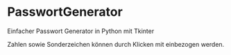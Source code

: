 # PasswortGenerator
Einfacher Passwort Generator in Python mit Tkinter

Zahlen sowie Sonderzeichen können durch Klicken mit einbezogen werden.
